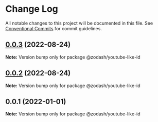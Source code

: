 # Change Log

All notable changes to this project will be documented in this file.
See [Conventional Commits](https://conventionalcommits.org) for commit guidelines.

## [0.0.3](https://github.com/zcorky/zodash/compare/@zodash/youtube-like-id@0.0.2...@zodash/youtube-like-id@0.0.3) (2022-08-24)

**Note:** Version bump only for package @zodash/youtube-like-id





## [0.0.2](https://github.com/zcorky/zodash/compare/@zodash/youtube-like-id@0.0.1...@zodash/youtube-like-id@0.0.2) (2022-08-24)

**Note:** Version bump only for package @zodash/youtube-like-id





## 0.0.1 (2022-01-01)

**Note:** Version bump only for package @zodash/youtube-like-id

